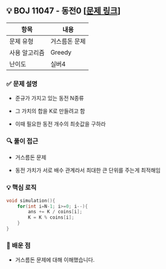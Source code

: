 ## 💡 BOJ 11047 - 동전0 [[문제 링크](https://www.acmicpc.net/problem/11047)]

| 항목 | 내용 |
|------|------|
| 문제 유형 | 거스름돈 문제 |
| 사용 알고리즘 | Greedy |
| 난이도 | 실버4 |

### ✅ 문제 설명
- 준규가 가지고 있는 동전 N종류

- 그 가치의 합을 K로 만들려고 함

- 이때 필요한 동전 개수의 최솟값을 구하라

### 🔍 풀이 접근
- 거스름돈 문제

- 동전 가치가 서로 배수 관계라서 최대한 큰 단위를 주는게 최적해임

### 💡 핵심 로직
```cpp
void simulation(){
    for(int i=N-1; i>=0; i--){
        ans += K / coins[i];
        K = K % coins[i];
    }
}

```

### 📌 배운 점
- 거스름돈 문제에 대해 이해했습니다.

